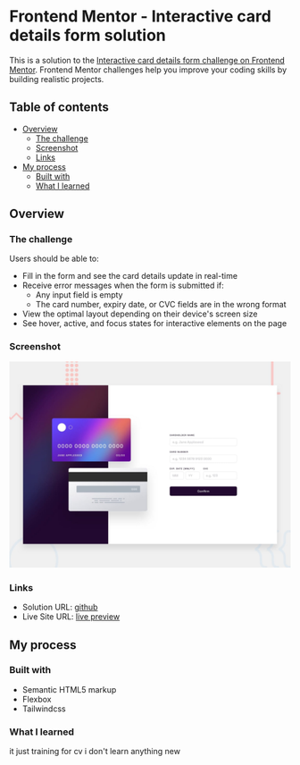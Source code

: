 # Frontend Mentor - Interactive card details form solution

This is a solution to the [Interactive card details form challenge on Frontend Mentor](https://www.frontendmentor.io/challenges/interactive-card-details-form-XpS8cKZDWw). Frontend Mentor challenges help you improve your coding skills by building realistic projects.

## Table of contents

- [Overview](#overview)
  - [The challenge](#the-challenge)
  - [Screenshot](#screenshot)
  - [Links](#links)
- [My process](#my-process)
  - [Built with](#built-with)
  - [What I learned](#what-i-learned)

## Overview

### The challenge

Users should be able to:

- Fill in the form and see the card details update in real-time
- Receive error messages when the form is submitted if:
  - Any input field is empty
  - The card number, expiry date, or CVC fields are in the wrong format
- View the optimal layout depending on their device's screen size
- See hover, active, and focus states for interactive elements on the page

### Screenshot

![](design/desktop-preview.jpg)

### Links

- Solution URL: [github](https://github.com/them7d/frontend-mentor/interactive-card-details-form)
- Live Site URL: [live preview](https://them7d.github.io/frontend-mentor/interactive-card-details-form)

## My process

### Built with

- Semantic HTML5 markup
- Flexbox
- Tailwindcss

### What I learned

it just training for cv i don't learn anything new
